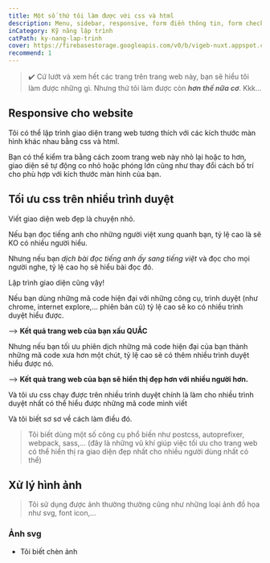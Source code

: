 ```yaml
---
title: Một số thứ tôi làm được với css và html
description: Menu, sidebar, responsive, form điền thông tin, form check,... Nói chung, cứ xem giao diện trang web này đi thì sẽ biết (nhưng tôi còn làm được hơn thế nữa:).....
inCategory: Kỹ năng lập trình
catPath: ky-nang-lap-trinh
cover: https://firebasestorage.googleapis.com/v0/b/vigeb-nuxt.appspot.com/o/alone-vigeb-500.webp?alt=media&token=7aecbfa8-4685-4c45-ae9d-5c2f825035eb
recommend: 1
---
```


> ✔️ Cứ lướt và xem hết các trang trên trang web này, bạn sẽ hiểu tôi làm được những gì. Nhưng thứ tôi làm được còn ***hơn thế nữa cơ***. Kkk...

## Responsive cho website

Tôi có thể lập trình giao diện trang web tương thích với các kích thước màn hình khác nhau bằng css và html.

Bạn có thể kiểm tra bằng cách zoom trang web này nhỏ lại hoặc to hơn, giao diện sẽ tự động co nhỏ hoặc phóng lớn cũng như thay đổi cách bố trí cho phù hợp với kích thước màn hình của bạn.

## Tối ưu css trên nhiều trình duyệt

Viết giao diện web đẹp là chuyện nhỏ.

Nếu bạn đọc tiếng anh cho những người việt xung quanh bạn, tỷ lệ cao là sẽ KO có nhiều người hiểu.

Nhưng nếu bạn *dịch bài đọc tiếng anh ấy sang tiếng việt* và đọc cho mọi người nghe, tỷ lệ cao họ sẽ hiểu bài đọc đó.

Lập trình giao diện cũng vậy!

Nếu bạn dùng những mã code hiện đại với những công cụ, trình duyệt (như chrome, internet explore,... phiên bản cũ) tỷ lệ cao sẽ ko có nhiều trình duyệt hiểu được.

--> **Kết quả trang web của bạn xấu QUẮC**

Nhưng nếu bạn tối ưu phiên dịch những mã code hiện đại của bạn thành những mã code xưa hơn một chút, tỷ lệ cao sẽ có thêm nhiều trình duyệt hiểu được nó.

--> **Kết quả trang web của bạn sẽ hiển thị đẹp hơn với nhiều người hơn.**

Và tôi ưu css chạy được trên nhiều trình duyệt chính là làm cho nhiều trình duyệt nhất có thể hiểu được những mã code mình viết

Và tôi biết sơ sơ về cách làm điều đó.

> Tôi biết dùng một số công cụ phổ biến như postcss, autoprefixer, webpack, sass,... (đây là những vũ khí giúp việc tối ưu cho trang web có thể hiển thị ra giao diện đẹp nhất cho nhiều người dùng nhất có thể)

## Xử lý hình ảnh

> Tôi sử dụng được ảnh thường thường cũng như những loại ảnh đồ họa như svg, font icon,...

### Ảnh svg

- Tôi biết chèn ảnh